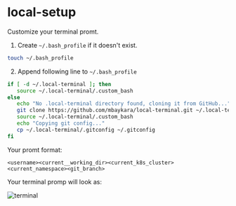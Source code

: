 # local-setup

Customize your terminal promt.

1. Create `~/.bash_profile` if it doesn't exist.

```bash
touch ~/.bash_profile
```

2. Append following line to `~/.bash_profile`

```bash
if [ -d ~/.local-terminal ]; then
   source ~/.local-terminal/.custom_bash
else
   echo "No .local-terminal directory found, cloning it from GitHub..."
   git clone https://github.com/mbaykara/local-terminal.git ~/.local-terminal
   source ~/.local-terminal/.custom_bash
   echo "Copying git config..."
   cp ~/.local-terminal/.gitconfig ~/.gitconfig
fi
```

Your promt format:

```
<username><current__working_dir><current_k8s_cluster><current_namespace><git_branch>
```

Your terminal promp will look as:

![terminal](image.png)
